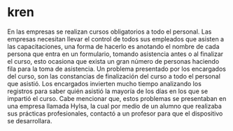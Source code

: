 # kren

En las empresas se realizan cursos obligatorios a todo el personal. Las empresas necesitan llevar el control de todos sus empleados que asisten a las capacitaciones, una forma de hacerlo es anotando el nombre de cada persona que entra en un formulario, tomando asistencia antes o al finalizar el curso, esto ocasiona que exista un gran número de personas haciendo fila para la toma de asistencia. 
Un problema presentado por los encargados del curso, son las constancias de finalización del curso a todo el personal que asistió. Los encargados invierten mucho tiempo analizando los registros para saber quién asistió la mayoría de los días en los que se impartió el curso. Cabe mencionar que, estos problemas se presentaban en una empresa llamada Hylsa, la cual por medio de un alumno que realizaba sus prácticas profesionales, contactó a un profesor para que el dispositivo se desarrollara.
